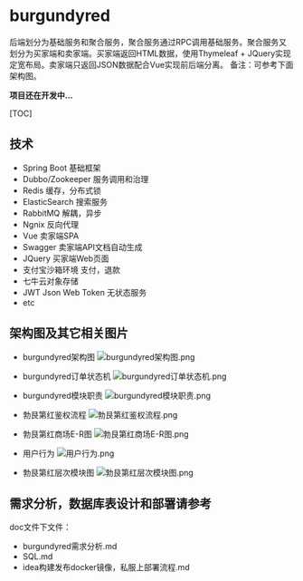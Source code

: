 # burgundyred

后端划分为基础服务和聚合服务，聚合服务通过RPC调用基础服务。聚合服务又划分为买家端和卖家端。买家端返回HTML数据，使用Thymeleaf + JQuery实现定宽布局。卖家端只返回JSON数据配合Vue实现前后端分离。
备注：可参考下面架构图。

**项目还在开发中...**

[TOC]

## 技术

- Spring Boot 基础框架
- Dubbo/Zookeeper 服务调用和治理
- Redis 缓存，分布式锁
- ElasticSearch 搜索服务
- RabbitMQ 解耦，异步
- Ngnix 反向代理
- Vue 卖家端SPA
- Swagger 卖家端API文档自动生成
- JQuery 买家端Web页面
- 支付宝沙箱环境 支付，退款
- 七牛云对象存储
- JWT Json Web Token 无状态服务
- etc

## 架构图及其它相关图片

- burgundyred架构图
![burgundyred架构图.png](https://i.loli.net/2019/11/06/TitoeGn8bzZpmNP.png)

- burgundyred订单状态机
![burgundyred订单状态机.png](https://i.loli.net/2019/11/06/6MejvJgSR9TtH3G.png)

- burgundyred模块职责
![burgundyred模块职责.png](https://i.loli.net/2019/11/06/3qd5syA2FWUr876.png)

- 勃艮第红鉴权流程
![勃艮第红鉴权流程.png](https://i.loli.net/2019/11/06/3Iqtj4DRzKhQeoi.png)

- 勃艮第红商场E-R图
![勃艮第红商场E-R图.png](https://i.loli.net/2019/11/06/erlNhnmDCMxJTsP.png)

- 用户行为
![用户行为.png](https://i.loli.net/2019/11/06/9ljwOCnVfp8rKsS.png)

- 勃艮第红层次模块图
![勃艮第红层次模块图.png](https://i.loli.net/2019/11/06/qc2PrBCZUeugQL9.png)

## 需求分析，数据库表设计和部署请参考

doc文件下文件：
- burgundyred需求分析.md
- SQL.md
- idea构建发布docker镜像，私服上部署流程.md
